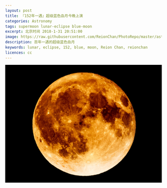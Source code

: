 ```yaml
---
layout: post
title: 『152年一遇』超级蓝色血月今晚上演
categories: Astronomy
tags: supermoon lunar-eclipse blue-moon
excerpt: 北京时间 2018-1-31 20:51:00
image: https://raw.githubusercontent.com/ReionChan/PhotoRepo/master/astronomy/bluemoon.jpg
description: 百年一遇的超级蓝色血月 
keywords: lunar, eclipse, 152, blue, moon, Reion Chan, reionchan
licences: cc
---
```

<center>
	<img src="https://raw.githubusercontent.com/ReionChan/PhotoRepo/master/astronomy/lunareclipsemoon.jpg" alt="Lunar Eclipse Moon" width="600" />
</center> 